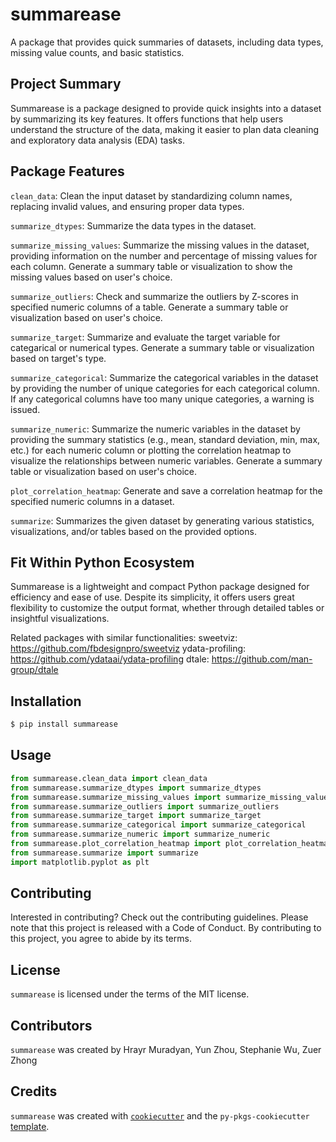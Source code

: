 # summarease

A package that provides quick summaries of datasets, including data types, missing value counts, and basic statistics.

## Project Summary

Summarease is a package designed to provide quick insights into a dataset by summarizing its key features. It offers functions that help users understand the structure of the data, making it easier to plan data cleaning and exploratory data analysis (EDA) tasks.

## Package Features

`clean_data`: 
    Clean the input dataset by standardizing column names, replacing invalid values, and ensuring proper data types.

`summarize_dtypes`: 
    Summarize the data types in the dataset.

`summarize_missing_values`: 
    Summarize the missing values in the dataset, providing information on the number and percentage of missing values for each column. Generate a summary table or visualization to show the missing values based on user's choice.

`summarize_outliers`: 
    Check and summarize the outliers by Z-scores in specified numeric columns of a table. Generate a summary table or visualization based on user's choice.

`summarize_target`: 
    Summarize and evaluate the target variable for categarical or numerical types. Generate a summary table or visualization based on target's type.

`summarize_categorical`: 
    Summarize the categorical variables in the dataset by providing the number of unique categories for each categorical column. If any categorical columns have too many unique categories, a warning is issued.

`summarize_numeric`: 
    Summarize the numeric variables in the dataset by providing the summary statistics (e.g., mean, standard deviation, min, max, etc.) for each numeric column or plotting the correlation heatmap to visualize the relationships between numeric variables. Generate a summary table or visualization based on user's choice.

`plot_correlation_heatmap`: 
    Generate and save a correlation heatmap for the specified numeric columns in a dataset.

`summarize`: 
    Summarizes the given dataset by generating various statistics, visualizations, and/or tables based on the provided options.

## Fit Within Python Ecosystem

Summarease is a lightweight and compact Python package designed for efficiency and ease of use. Despite its simplicity, it offers users great flexibility to customize the output format, whether through detailed tables or insightful visualizations.

Related packages with similar functionalities:
sweetviz: https://github.com/fbdesignpro/sweetviz
ydata-profiling: https://github.com/ydataai/ydata-profiling
dtale: https://github.com/man-group/dtale

## Installation

```bash
$ pip install summarease
```

## Usage

```python
from summarease.clean_data import clean_data
from summarease.summarize_dtypes import summarize_dtypes
from summarease.summarize_missing_values import summarize_missing_values
from summarease.summarize_outliers import summarize_outliers
from summarease.summarize_target import summarize_target
from summarease.summarize_categorical import summarize_categorical
from summarease.summarize_numeric import summarize_numeric
from summarease.plot_correlation_heatmap import plot_correlation_heatmap
from summarease.summarize import summarize
import matplotlib.pyplot as plt
```

## Contributing

Interested in contributing? Check out the contributing guidelines. Please note that this project is released with a Code of Conduct. By contributing to this project, you agree to abide by its terms.

## License

`summarease` is licensed under the terms of the MIT license.

## Contributors

`summarease` was created by Hrayr Muradyan, Yun Zhou, Stephanie Wu, Zuer Zhong

## Credits

`summarease` was created with [`cookiecutter`](https://cookiecutter.readthedocs.io/en/latest/) and the `py-pkgs-cookiecutter` [template](https://github.com/py-pkgs/py-pkgs-cookiecutter).
